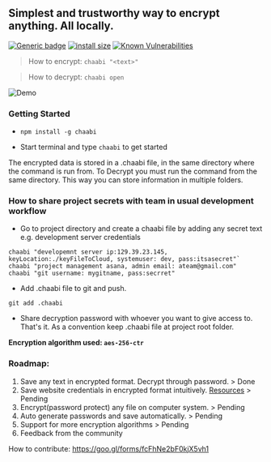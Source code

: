 ## Simplest and trustworthy way to encrypt anything. All locally.

[![Generic badge](https://img.shields.io/npm/dt/chaabi)](https://shields.io/) [![install size](https://packagephobia.now.sh/badge?p=chaabi)](https://packagephobia.now.sh/result?p=chaabi) [![Known Vulnerabilities](https://snyk.io/test/npm/chaabi/badge.svg)](https://snyk.io/test/npm/chaabi) 


> How to encrypt: `chaabi "<text>"`

> How to decrypt: `chaabi open`

![Demo](https://media.giphy.com/media/3og0IzGrdOeLLMbtoQ/giphy.gif)

### Getting Started

- `npm install -g chaabi`

- Start terminal and type `chaabi` to get started


The encrypted data is stored in a .chaabi file, in the same directory where the command is run from. To Decrypt you must run the command from the same directory. This way you can store information in multiple folders.

### How to share project secrets with team in usual development workflow

* Go to project directory and create a chaabi file by adding any secret text e.g. development server credentials 
```
chaabi "developemnt server ip:129.39.23.145, keyLocation:./keyFileToCloud, systemuser: dev, pass:itsasecret"`
chaabi "project management asana, admin email: ateam@gmail.com"
chaabi "git username: mygitname, pass:secrret"
```
* Add .chaabi file to git and push. 
```
git add .chaabi
```
* Share decryption password with whoever you want to give access to. 
That's it. As a convention keep .chaabi file at project root folder.

**Encryption algorithm used: `aes-256-ctr`**

### Roadmap:
1. Save any text in encrypted format. Decrypt through password. > Done
2. Save website credentials in encrypted format intuitively. [Resources](https://github.com/sindresorhus/opn) > Pending
3. Encrypt(password protect) any file on computer system. > Pending
4. Auto generate passwords and save automatically. > Pending
5. Support for more encryption algorithms > Pending
6. Feedback from the community



How to contribute: https://goo.gl/forms/fcFhNe2bF0kjX5vh1
